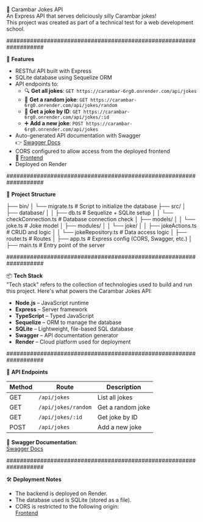 🎉 Carambar Jokes API  
An Express API that serves deliciously silly Carambar jokes!  
This project was created as part of a technical test for a web development school.

###################################################################

🚀 **Features**

- RESTful API built with Express
- SQLite database using Sequelize ORM
- API endpoints to:
  - 🔍 **Get all jokes**: `GET https://carambar-6rg0.onrender.com/api/jokes`
  - 🎯 **Get a random joke**: `GET https://carambar-6rg0.onrender.com/api/jokes/random`
  - 📌 **Get a joke by ID**: `GET https://carambar-6rg0.onrender.com/api/jokes/:id`
  - ➕ **Add a new joke**: `POST https://carambar-6rg0.onrender.com/api/jokes`
- Auto-generated API documentation with Swagger  
  👉 [Swagger Docs](https://carambar-6rg0.onrender.com/api-docs)
- CORS configured to allow access from the deployed frontend  
  🎯 [Frontend](https://victoria-31.github.io/carambarFront/)
- Deployed on Render

###################################################################

📁 **Project Structure**

├── bin/ │ └── migrate.ts # Script to initialize the database ├── src/ │ ├── database/ │ │ ├── db.ts # Sequelize + SQLite setup │ │ └── checkConnection.ts # Database connection check │ ├── models/ │ │ └── joke.ts # Joke model │ ├── modules/ │ │ └── joke/ │ │ ├── jokeActions.ts # CRUD and logic │ │ └── jokeRepository.ts # Data access logic │ ├── router.ts # Routes │ ├── app.ts # Express config (CORS, Swagger, etc.) │ ├── main.ts # Entry point of the server

###################################################################

📦 **Tech Stack**  
"Tech stack" refers to the collection of technologies used to build and run this project. Here's what powers the Carambar Jokes API:

- **Node.js** – JavaScript runtime
- **Express** – Server framework
- **TypeScript** – Typed JavaScript
- **Sequelize** – ORM to manage the database
- **SQLite** – Lightweight, file-based SQL database
- **Swagger** – API documentation generator
- **Render** – Cloud platform used for deployment

###################################################################

📜 **API Endpoints**

| Method | Route               | Description        |
|--------|---------------------|--------------------|
| GET    | `/api/jokes`         | List all jokes     |
| GET    | `/api/jokes/random`  | Get a random joke  |
| GET    | `/api/jokes/:id`     | Get joke by ID     |
| POST   | `/api/jokes`         | Add a new joke     |

📘 **Swagger Documentation**:  
[Swagger Docs](https://carambar-6rg0.onrender.com/api-docs)

###################################################################

🛠 **Deployment Notes**  
- The backend is deployed on Render.
- The database used is SQLite (stored as a file).
- CORS is restricted to the following origin:  
  [Frontend](https://victoria-31.github.io/carambarFront)
